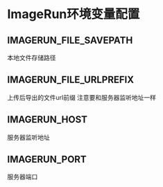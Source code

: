 # ImageRun环境变量配置

## IMAGERUN_FILE_SAVEPATH

本地文件存储路径

## IMAGERUN_FILE_URLPREFIX

上传后导出的文件url前缀 注意要和服务器监听地址一样

## IMAGERUN_HOST

服务器监听地址

## IMAGERUN_PORT

服务器端口
